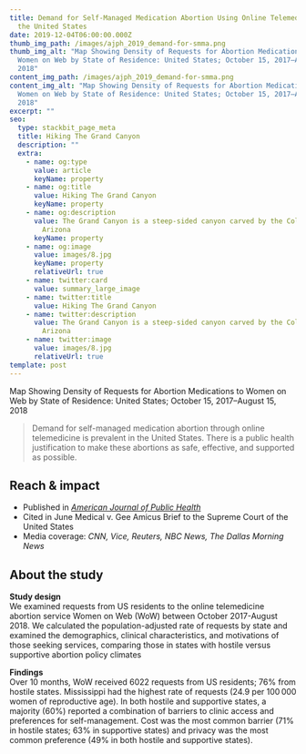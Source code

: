 ```yaml
---
title: Demand for Self-Managed Medication Abortion Using Online Telemedicine in
  the United States
date: 2019-12-04T06:00:00.000Z
thumb_img_path: /images/ajph_2019_demand-for-smma.png
thumb_img_alt: "Map Showing Density of Requests for Abortion Medications to
  Women on Web by State of Residence: United States; October 15, 2017–August 15,
  2018"
content_img_path: /images/ajph_2019_demand-for-smma.png
content_img_alt: "Map Showing Density of Requests for Abortion Medications to
  Women on Web by State of Residence: United States; October 15, 2017–August 15,
  2018"
excerpt: ""
seo:
  type: stackbit_page_meta
  title: Hiking The Grand Canyon
  description: ""
  extra:
    - name: og:type
      value: article
      keyName: property
    - name: og:title
      value: Hiking The Grand Canyon
      keyName: property
    - name: og:description
      value: The Grand Canyon is a steep-sided canyon carved by the Colorado River in
        Arizona
      keyName: property
    - name: og:image
      value: images/8.jpg
      keyName: property
      relativeUrl: true
    - name: twitter:card
      value: summary_large_image
    - name: twitter:title
      value: Hiking The Grand Canyon
    - name: twitter:description
      value: The Grand Canyon is a steep-sided canyon carved by the Colorado River in
        Arizona
    - name: twitter:image
      value: images/8.jpg
      relativeUrl: true
template: post
---
```


Map Showing Density of Requests for Abortion Medications to Women on Web by State of Residence: United States; October 15, 2017–August 15, 2018

 
>Demand for self-managed medication abortion through online telemedicine is prevalent in the United States. There is a public health justification to make these abortions as safe, effective, and supported as possible. 

## Reach & impact 
* Published in [*American Journal of Public Health*](https://doi.org/10.2105/AJPH.2019.305369)
* Cited in June Medical v. Gee Amicus Brief to the Supreme Court of the United States
* Media coverage: *CNN, Vice, Reuters, NBC News, The Dallas Morning News*


## About the study
**Study design**   
We examined requests from US residents to the online telemedicine abortion service Women on Web (WoW) between October 2017-August 2018. We calculated the population-adjusted rate of requests by state and examined the demographics, clinical characteristics, and motivations of those seeking services, comparing those in states with hostile versus supportive abortion policy climates

**Findings**  
Over 10 months, WoW received 6022 requests from US residents; 76% from hostile states. Mississippi had the highest rate of requests (24.9 per 100 000 women of reproductive age). In both hostile and supportive states, a majority (60%) reported a combination of barriers to clinic access and preferences for self-management. Cost was the most common barrier (71% in hostile states; 63% in supportive states) and privacy was the most common preference (49% in both hostile and supportive states).


